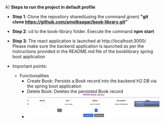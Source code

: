 A) **Steps to run the project in default profile**
- **Step 1**: Clone the repository shared(using the command given)
  **"git clone https://github.com/amolksagar/book-library.git"**

- **Step 2**:
  cd to the book-library folder.
  Execute the command
  **npm start**

- **Step 3**:
  The react application is launched at http://localhost:3000/
  Please make sure the backend application is launched as per the instructions provided in the README.md file of the booklibrary spring boot application

- Important points:
    - Functionalities
        - Create Book: Persists a Book record into the backend H2 DB via the spring boot application
        - Delete Book: Deletes the persisted Book record
        - ![alt text](image.png)